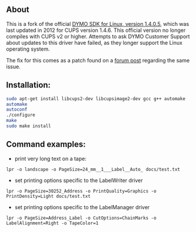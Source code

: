 
About
-----
This is a fork of the official [DYMO SDK for Linux, version 1.4.0.5](http://www.dymo.com/en-US/dymo-label-sdk-and-cups-drivers-for-linux-dymo-label-sdk-cups-linux-p--1), which was last updated in 2012 for CUPS version 1.4.6. This official version no longer compiles with CUPS v2 or higher. Attempts to ask DYMO Customer Support about updates to this driver have failed, as they longer support the Linux operating system.

The fix for this comes as a patch found on a [forum post](https://ubuntuforums.org/showthread.php?t=2376862&styleid=118) regarding the same issue.

Installation:
-------------
```bash
sudo apt-get install libcups2-dev libcupsimage2-dev gcc g++ automake
automake
autoconf
./configure
make
sudo make install
```
						
Command examples:
-----------------

- print very long text on a tape:
```
lpr -o landscape -o PageSize=24_mm__1___Label__Auto_ docs/test.txt
```

- set printing options specific to the LabelWriter driver
```
lpr -o PageSize=30252_Address -o PrintQuality=Graphics -o PrintDensity=Light docs/test.txt
```

- set printing options specific to the LabelManager driver
```
lpr -o PageSize=Address_Label -o CutOptions=ChainMarks -o LabelAlignment=Right -o TapeColor=1
```
